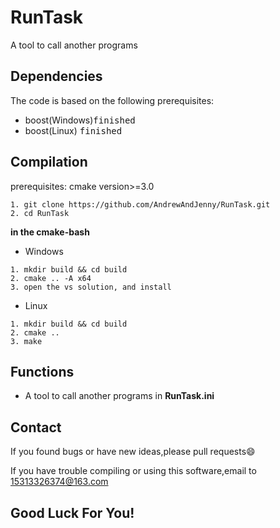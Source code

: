 # RunTask

A tool to call another programs

## Dependencies

The code is based on the following prerequisites:

- boost(Windows)<kbd>finished</kbd>
- boost(Linux) <kbd>finished</kbd>

## Compilation

prerequisites: cmake version>=3.0

```
1. git clone https://github.com/AndrewAndJenny/RunTask.git
2. cd RunTask
```

**in the cmake-bash**

- Windows

```
1. mkdir build && cd build
2. cmake .. -A x64
3. open the vs solution, and install
```

- Linux

```
1. mkdir build && cd build
2. cmake ..
3. make
```

## Functions

-  A tool to call another programs in **RunTask.ini**

## Contact

If you found bugs or have new ideas,please pull requests😄  

If you have trouble compiling or using this software,email to [15313326374@163.com](mailto:15313326374@163.com)

## Good Luck For You!
